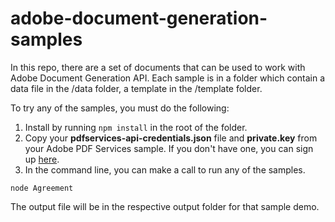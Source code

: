 # adobe-document-generation-samples
In this repo, there are a set of documents that can be used to work with Adobe Document Generation API. Each sample is in a folder which contain a data file in the /data folder, a template in the /template folder.

To try any of the samples, you must do the following:
1. Install by running ```npm install``` in the root of the folder.
2. Copy your **pdfservices-api-credentials.json** file and **private.key** from your Adobe PDF Services sample. If you don't have one, you can sign up [here](https://documentcloud.adobe.com/dc-integration-creation-app-cdn/main.html).
3. In the command line, you can make a call to run any of the samples.

```
node Agreement
```

The output file will be in the respective output folder for that sample demo.